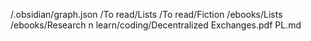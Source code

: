 /.obsidian/graph.json
/To read/Lists
/To read/Fiction
/ebooks/Lists
/ebooks/Research n learn/coding/Decentralized Exchanges.pdf
PL.md